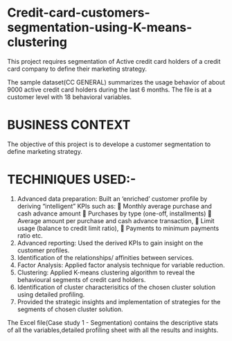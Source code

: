 # Credit-card-customers-segmentation-using-K-means-clustering
This project requires segmentation of Active credit card holders of a credit card company to define their marketing strategy.

The sample dataset(CC GENERAL) summarizes the usage behavior of about 9000 active credit card holders during the last 6 months. The file is at a customer level with 18 behavioral variables. 

# BUSINESS CONTEXT
The objective of this project is to develope a customer segmentation to define marketing strategy.

# TECHINIQUES USED:-

1. Advanced data preparation: Built an ‘enriched’ customer profile by deriving “intelligent” KPIs
  such as:
   Monthly average purchase and cash advance amount
   Purchases by type (one-off, installments)
   Average amount per purchase and cash advance transaction,
   Limit usage (balance to credit limit ratio),
   Payments to minimum payments ratio etc.
2. Advanced reporting: Used the derived KPIs to gain insight on the customer profiles.
3. Identification of the relationships/ affinities between services.
4. Factor Analysis: Applied factor analysis technique for variable reduction. 
5. Clustering: Applied K-means clustering algorithm to reveal the behavioural segments of credit card holders.
6. Identification of cluster characterisitics of the chosen cluster solution using detailed profiling.
7. Provided the strategic insights and implementation of strategies for the segments of chosen cluster solution.

The Excel file(Case study 1 - Segmentation) contains the descriptive stats of all the variables,detailed profiling sheet with all the results and insights. 

